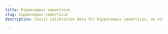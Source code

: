 ```yaml
---
title: Hippocampus samarticus
slug: hippocampus-samarticus
description: Fossil calibration data for Hippocampus samarticus, an extinct species of fish. Includes taxonomy authority and locality references, and cross-references to living taxa.

---
```

